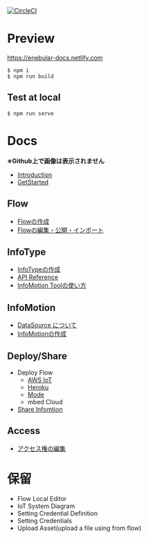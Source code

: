 [![CircleCI](https://circleci.com/gh/enebular/docs.svg?style=svg)](https://circleci.com/gh/enebular/docs)

# Preview

https://enebular-docs.netlify.com

```
$ npm i
$ npm run build
```

## Test at local

```
$ npm run serve
```

# Docs

**※Github上で画像は表示されません**

* [Introduction](/ja/INDEX.md)
* [GetStarted](/ja/GetStarted/index.md)

## Flow

* [Flowの作成](/ja/Flow/CreateFlow.md)
* [Flowの編集・公開・インポート](/ja/Flow/EditFlow.md)

## InfoType

* [InfoTypeの作成](/ja/InfoType/CreateInfoType.md)
* [API Reference](/ja/InfoType/APIReference.md)
* [InfoMotion Toolの使い方](/ja/InfoType/InfoMotionTool.md)

## InfoMotion

* [DataSource について](/ja/InfoMotion/CreateDataSource.md)
* [InfoMotionの作成](/ja/InfoMotion/CreateFirstInfoMotion.md)

## Deploy/Share

* Deploy Flow
  * [AWS IoT](/ja/Deploy/DeployFlow/AWSIoT/index.md)
  * [Heroku](/ja/Deploy/DeployFlow/Heroku/index.md)
  * [Mode](/ja/Deploy/DeployFlow/Mode/index.md)
  * mbed Cloud
* [Share Infomtion](/ja/Deploy/ShareInfoMotion/index.md)

## Access

* [アクセス権の編集](/ja/Access/index.md)

# 保留

- Flow Local Editor
- IoT System Diagram
- Setting Credential Definition
- Setting Credentials
- Upload Asset(upload a file using from flow)
